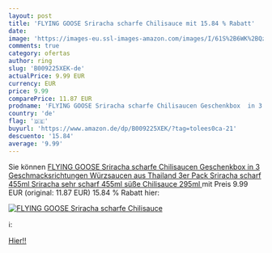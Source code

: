 ```yaml
---
layout: post
title: 'FLYING GOOSE Sriracha scharfe Chilisauce mit 15.84 % Rabatt'
date: 
image: 'https://images-eu.ssl-images-amazon.com/images/I/61S%2B6WK%2BQzL._SL200_.jpg'
comments: true
category: ofertas
author: ring
slug: 'B009225XEK-de'
actualPrice: 9.99 EUR
currency: EUR
price: 9.99
comparePrice: 11.87 EUR
prodname: 'FLYING GOOSE Sriracha scharfe Chilisaucen Geschenkbox  in 3 Geschmacksrichtungen  Würzsaucen aus Thailand  3er Pack  Sriracha scharf 455ml  Sriracha sehr scharf 455ml  süße Chilisauce 295ml '
country: 'de'
flag: '🇩🇪'
buyurl: 'https://www.amazon.de/dp/B009225XEK/?tag=tolees0ca-21'
descuento: '15.84'
average: '9.99'
---
```


Sie können [FLYING GOOSE Sriracha scharfe Chilisaucen Geschenkbox  in 3 Geschmacksrichtungen  Würzsaucen aus Thailand  3er Pack  Sriracha scharf 455ml  Sriracha sehr scharf 455ml  süße Chilisauce 295ml ](https://www.amazon.de/dp/B009225XEK/?tag=tolees0ca-21) mit Preis 9.99 EUR (original: 11.87 EUR) 15.84 % Rabatt hier:

[![FLYING GOOSE Sriracha scharfe Chilisauce](https://images-eu.ssl-images-amazon.com/images/I/61S%2B6WK%2BQzL._SL200_.jpg)](https://www.amazon.de/dp/B009225XEK/?tag=tolees0ca-21)

ℹ️:


[Hier!!](https://www.amazon.de/dp/B009225XEK/?tag=tolees0ca-21)
